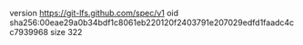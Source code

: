 version https://git-lfs.github.com/spec/v1
oid sha256:00eae29a0b34bdf1c8061eb220120f2403791e207029edfd1faadc4cc7939968
size 322
